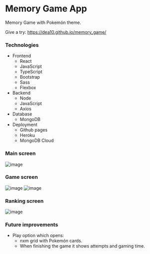 # Memory Game App

Memory Game with Pokemón theme.

Give a try: https://dea10.github.io/memory_game/
### Technologies
* Frontend
    * React
    * JavaScript
    * TypeScript
    * Bootstrap
    * Sass
    * Flexbox
* Backend
    * Node
    * JavaScript
    * Axios
* Database
    * MongoDB
* Deployment
    * Github pages
    * Heroku
    * MongoDB Cloud

### Main screen
![image](https://user-images.githubusercontent.com/16433973/145922429-1a00ab7d-1dcb-4e1e-be68-ed7eecf4c620.png)

### Game screen
![image](https://user-images.githubusercontent.com/16433973/145922462-708cf7d8-b208-4836-b709-b1227bdfd0eb.png)
![image](https://user-images.githubusercontent.com/16433973/145922524-aae295bb-79d0-4027-a651-da45d78af5e4.png)

### Ranking screen
![image](https://user-images.githubusercontent.com/16433973/145922551-34709f8f-cad2-461d-9771-dab488b60cdd.png)

### Future improvements
* Play option which opens:
    * nxm grid with Pokemón cards.
    * When finishing the game it shows attempts and gaming time.
